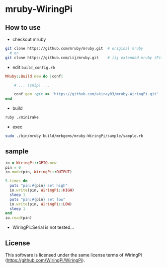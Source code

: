 mruby-WiringPi
=========

## How to use
 - checkout mruby

```bash
git clone https://github.com/mruby/mruby.git  # original mruby
  # or
git clone https://github.com/iij/mruby.git    # iij extended mruby (File, IO, Socket, ... extend)
```

  - edit `build_config.rb`

```ruby
MRuby::Build.new do |conf|

    # ... (snip) ...

    conf.gem :git => 'https://github.com/akiray03/mruby-WiringPi.git'  # add this line
end
```

 - build

```bash
ruby ./minirake
```

 - exec

```bash
sudo ./bin/mruby build/mrbgems/mruby-WiringPi/sample/sample.rb
```

## sample

```ruby
io = WiringPi::GPIO.new
pin = 0
io.mode(pin, WiringPi::OUTPUT)

5.times do
  puts "pin:#{pin} set high"
  io.write(pin, WiringPi::HIGH)
  sleep 1
  puts "pin:#{pin} set low"
  io.write(pin, WiringPi::LOW)
  sleep 1
end
io.read(pin)
```

 - WiringPi::Serial is not tested...

## License
This software is licensed under the same license terms of WiringPi (https://github.com/WiringPi/WiringPi).

